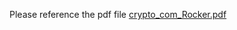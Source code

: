 Please reference the pdf file 
[crypto_com_Rocker.pdf](https://github.com/user-attachments/files/18937226/crypto_com_Rocker.pdf)
